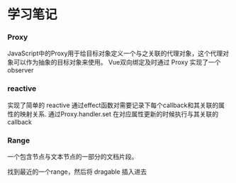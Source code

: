 # 学习笔记

### Proxy

JavaScript中的Proxy用于给目标对象定义一个与之关联的代理对象，这个代理对象可以作为抽象的目标对象来使用。
Vue双向绑定及时通过 Proxy 实现了一个 observer

### reactive
实现了简单的 reactive
通过effect函数对需要记录下每个callback和其关联的属性的映射关系.
通过Proxy.handler.set 在对应属性更新的时候执行与其关联的callback

### Range 
一个包含节点与文本节点的一部分的文档片段。

找到最近的一个range，然后将 dragable 插入进去
